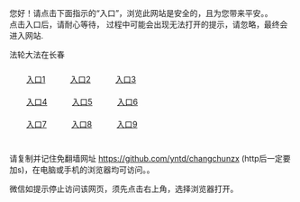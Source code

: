 您好！请点击下面指示的“入口”，浏览此网站是安全的，且为您带来平安。。 <br/>
点击入口后，请耐心等待， 过程中可能会出现无法打开的提示，请忽略，最终会进入网站. </br>

法轮大法在长春<br/>
<div style="padding:10px"><a style="margin:20px" target="_blank" href="https://dutvzjc3tzwns.cloudfront.net/2Qpsp?hdlatj" id="ccLink1" rel="nofollow">入口1</a> <a target="_blank" style="margin:20px" href="https://d3k9lktmpu8kuz.cloudfront.net/2Qpsp?isbdzqq" id="ccLink2" rel="nofollow">入口2</a> <a style="margin:20px" target="_blank" href="https://dux24z17d4jlp.cloudfront.net/2Qpsp?kktppf" id="ccLink3" rel="nofollow">入口3</a></div>

<div style="padding:10px" ><a style="margin:20px" target="_blank" href="https://dutvzjc3tzwns.cloudfront.net/2Qpsp?hdlatj" id="ccLink4" rel="nofollow">入口4</a> <a style="margin:20px" href="https://d3k9lktmpu8kuz.cloudfront.net/2Qpsp?isbdzqq" target="_blank" id="ccLink5" rel="nofollow">入口5</a> <a style="margin:20px" href="https://dux24z17d4jlp.cloudfront.net/2Qpsp?kktppf" target="_blank" id="ccLink6" rel="nofollow">入口6</a></div>

<div style="padding:10px"><a style="margin:20px" target="_blank" href="https://dutvzjc3tzwns.cloudfront.net/2Qpsp?hdlatj" id="ccLink7" rel="nofollow">入口7</a> <a style="margin:20px" href="https://d3k9lktmpu8kuz.cloudfront.net/2Qpsp?isbdzqq" target="_blank" id="ccLink8" rel="nofollow">入口8</a> <a style="margin:20px" target="_blank" href="https://dux24z17d4jlp.cloudfront.net/2Qpsp?kktppf" id="ccLink9" rel="nofollow">入口9</a></div>

<br/>



请复制并记住免翻墙网址 https://github.com/yntd/changchunzx (http后一定要加s)，在电脑或手机的浏览器均可访问。。<br/>

微信如提示停止访问该网页，须先点击右上角，选择浏览器打开。
